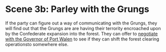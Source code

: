# Scene 3b: Parley with the Grungs

If the party can figure out a way of communicating with the Grungs, they will
find out that the Grungs are are having their terrority encroached upon by the
Confederate expansion into the forest. They can offer to
[negotiate with the Governor of Port Walen](../act-3/scene-2b.md) to see if they
can shift the forest clearing operationsto somewhere else.

